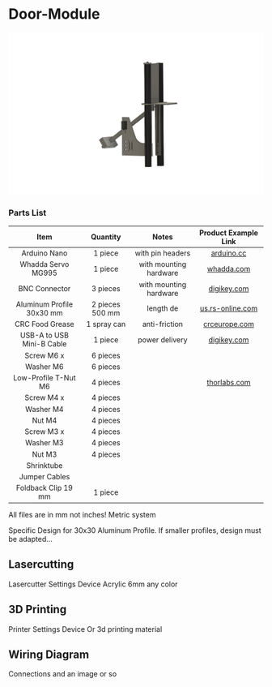 # Door-Module
<p align="center">
  <img src="./images/Door-Module.png" width="800">
</p>




### Parts List

| Item | Quantity | Notes | Product Example Link |
| :---: | :---: | :---: | :---: |
| Arduino Nano | 1 piece | with pin headers | [arduino.cc](https://store-usa.arduino.cc/products/arduino-nano?selectedStore=us) |
| Whadda Servo MG995 | 1 piece | with mounting hardware | [whadda.com](https://whadda.com/product/servo-mg995-wpm603/) |
| BNC Connector | 3 pieces | with mounting hardware | [digikey.com](https://www.digikey.de/de/products/detail/amphenol-rf/31-221-RFX/100648) |
| Aluminum Profile 30x30 mm | 2 pieces 500 mm | length de | [us.rs-online.com](https://us.rs-online.com/product/bosch-rexroth-assembly-technology/3842990720-1000mm/73548689/) |
| CRC Food Grease | 1 spray can | anti-friction | [crceurope.com](http://www.crceurope.com/crc/CRCproductdetail.csp?division=industry&product=FG) |
| USB-A to USB Mini-B Cable | 1 piece | power delivery | [digikey.com](https://www.digikey.de/en/products/detail/qualtek/3021003-03/1531289) |
| Screw M6 x  | 6 pieces |  |
| Washer M6 | 6 pieces |  |
| Low-Profile T-Nut M6 | 4 pieces |  | [thorlabs.com](https://www.thorlabs.de/thorproduct.cfm?partnumber=XE25T3/M) |
| Screw M4 x | 4 pieces |  |  |
| Washer M4 | 4 pieces |  |  |
| Nut M4 | 4 pieces |  |  |
| Screw M3 x | 4 pieces |  |  |
| Washer M3 | 4 pieces |  |  |
| Nut M3 | 4 pieces |  |  |
| Shrinktube |  |  |  |
| Jumper Cables |  |  |  |
| Foldback Clip 19 mm | 1 piece |  |  |

All files are in mm not inches! Metric system

Specific Design for 30x30 Aluminum Profile. If smaller profiles, design must be adapted...

Lasercutting
--------------------
Lasercutter Settings
Device
Acrylic 6mm any color


3D Printing
--------------------
Printer Settings
Device
Or 3d printing material


Wiring Diagram
--------------------
Connections and an image or so


